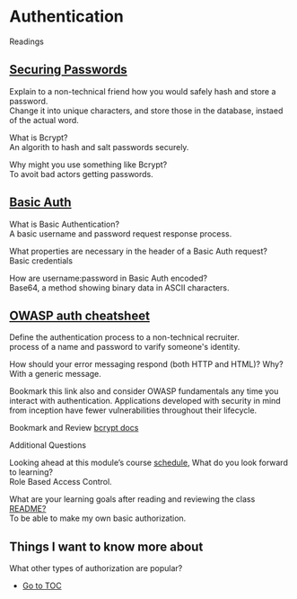 # Authentication

Readings  

## [Securing Passwords](https://thehackernews.com/2014/04/securing-passwords-with-bcrypt-hashing.html)

Explain to a non-technical friend how you would safely hash and store a password.  
Change it into unique characters, and store those in the database, instaed of the actual word.  

What is Bcrypt?  
An algorith to hash and salt passwords securely.  

Why might you use something like Bcrypt?  
To avoit bad actors getting passwords.  


## [Basic Auth](https://thehackernews.com/2014/04/securing-passwords-with-bcrypt-hashing.html)


What is Basic Authentication?  
A basic username and password request response process.  

What properties are necessary in the header of a Basic Auth request?  
Basic credentials

How are username:password in Basic Auth encoded?  
Base64, a method showing binary data in ASCII characters.  

## [OWASP auth cheatsheet](https://www.owasp.org/index.php/Authentication_Cheat_Sheet)

Define the authentication process to a non-technical recruiter.  
process of a name and password to varify someone's identity.  

How should your error messaging respond (both HTTP and HTML)? Why?  
With a generic message.  

Bookmark this link also and consider OWASP fundamentals any time you interact with authentication. Applications developed with security in mind from inception have fewer vulnerabilities throughout their lifecycle.

Bookmark and Review
[bcrypt docs](https://www.npmjs.com/package/bcrypt)

Additional Questions  

Looking ahead at this module’s course [schedule](https://codefellows.github.io/code-401-javascript-guide/curriculum/#module-2), What do you look forward to learning?  
Role Based Access Control.  

What are your learning goals after reading and reviewing the class [README?](https://codefellows.github.io/code-401-javascript-guide/curriculum/class-06/)  
To be able to make my own basic authorization.  

## Things I want to know more about  

What other types of authorization are popular?  

- [Go to TOC](README.md)
